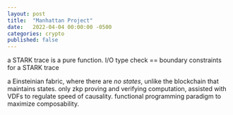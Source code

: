 ```yaml
---
layout: post
title:  "Manhattan Project"
date:   2022-04-04 00:00:00 -0500
categories: crypto
published: false
---
```


a STARK trace is a pure function.
I/O type check == boundary constraints for a STARK trace

a Einsteinian fabric, where there are *no states*, unlike the blockchain that maintains states.
only zkp proving and verifying computation, assisted with VDFs to regulate speed of causality.
functional programming paradigm to maximize composability.

